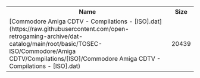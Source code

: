 <table>
<tr><th>Name</th><th>Size</th></tr>
<tr><td>
[Commodore Amiga CDTV - Compilations - [ISO].dat](https://raw.githubusercontent.com/open-retrogaming-archive/dat-catalog/main/root/basic/TOSEC-ISO/Commodore/Amiga CDTV/Compilations/[ISO]/Commodore Amiga CDTV - Compilations - [ISO].dat)
</td><td>20439</td></tr>
</table>
